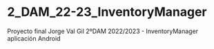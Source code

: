 # 2_DAM_22-23_InventoryManager
Proyecto final Jorge Val Gil 2ºDAM 2022/2023 - InventoryManager aplicación Android

